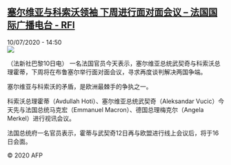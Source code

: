 <!--1594389308000-->
[塞尔维亚与科索沃领袖 下周进行面对面会议 – 法国国际广播电台 - RFI](http://www.rfi.fr//cn/contenu/20200710-%E5%A1%9E%E5%B0%94%E7%BB%B4%E4%BA%9A%E4%B8%8E%E7%A7%91%E7%B4%A2%E6%B2%83%E9%A2%86%E8%A2%96-%E4%B8%8B%E5%91%A8%E8%BF%9B%E8%A1%8C%E9%9D%A2%E5%AF%B9%E9%9D%A2%E4%BC%9A%E8%AE%AE)
------

<div>10/07/2020 - 14:50</div><img src="https://s.rfi.fr/media/display/f2e82e2a-c2ae-11ea-b4dd-005056bff430/w:310/p:16x9/int0014b.200710205001.jpg"><div class="t-content__body u-clearfix"><div class="m-interstitial"></div><p>（法新社巴黎10日电）    一名法国官员今天表示，塞尔维亚总统武契奇与科索沃总理霍蒂，下周将在布鲁塞尔举行面对面会议，寻求再度谈判解决两国争端。</p><p>    塞尔维亚与科索沃的矛盾，是欧洲最棘手的争执之一。</p><p>    科索沃总理霍蒂（Avdullah Hoti）、塞尔维亚总统武契奇（Aleksandar Vucic）今天先与法国总统马克宏（Emmanuel Macron）、德国总理梅克尔（Angela Merkel）进行视讯会议。</p><p>    法国总统府一名官员表示，霍蒂与武契奇12日再与欧盟进行线上会议后，将于16日会面。</p><p class="t-copyright">© 2020 AFP</p>        </div>
